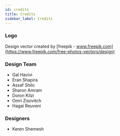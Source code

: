 ```yaml
---
id: credits
title: Credits
sidebar_label: Credits
---
```


### Logo

Design vector created by [freepik - www.freepik.com](https://www.freepik.com/free-photos-vectors/design)

### Design Team

* Gal Havivi
* Eran Shapira
* Assaf Shilo
* Sharon Amram
* Doron Kilzi
* Omri Zisovitch
* Hagai Reuveni

### Designers

* Keren Shemesh